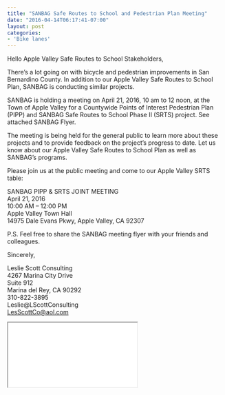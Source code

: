```yaml
---
title: "SANBAG Safe Routes to School and Pedestrian Plan Meeting"
date: "2016-04-14T06:17:41-07:00"
layout: post
categories:
- 'Bike lanes'
---
```


Hello Apple Valley Safe Routes to School Stakeholders,

There’s a lot going on with bicycle and pedestrian improvements in San Bernardino County. In addition to our Apple Valley Safe Routes to School Plan, SANBAG is conducting similar projects.

SANBAG is holding a meeting on April 21, 2016, 10 am to 12 noon, at the Town of Apple Valley for a Countywide Points of Interest Pedestrian Plan (PIPP) and SANBAG Safe Routes to School Phase II (SRTS) project. See attached SANBAG Flyer.

The meeting is being held for the general public to learn more about these projects and to provide feedback on the project’s progress to date. Let us know about our Apple Valley Safe Routes to School Plan as well as SANBAG’s programs.

Please join us at the public meeting and come to our Apple Valley SRTS table:

SANBAG PIPP &amp; SRTS JOINT MEETING  
April 21, 2016  
10:00 AM – 12:00 PM  
Apple Valley Town Hall  
14975 Dale Evans Pkwy, Apple Valley, CA 92307

P.S. Feel free to share the SANBAG meeting flyer with your friends and colleagues.

Sincerely,

Leslie Scott Consulting  
4267 Marina City Drive  
Suite 912  
Marina del Rey, CA 90292  
310-822-3895  
Leslie@LScottConsulting  
LesScottCo@aol.com

<iframe class="pdf" height="150" loading="lazy" src="/assets/pdf/20160414-SanBAG-PIPP-SRTS-Meeting.pdf" width="300"></iframe>